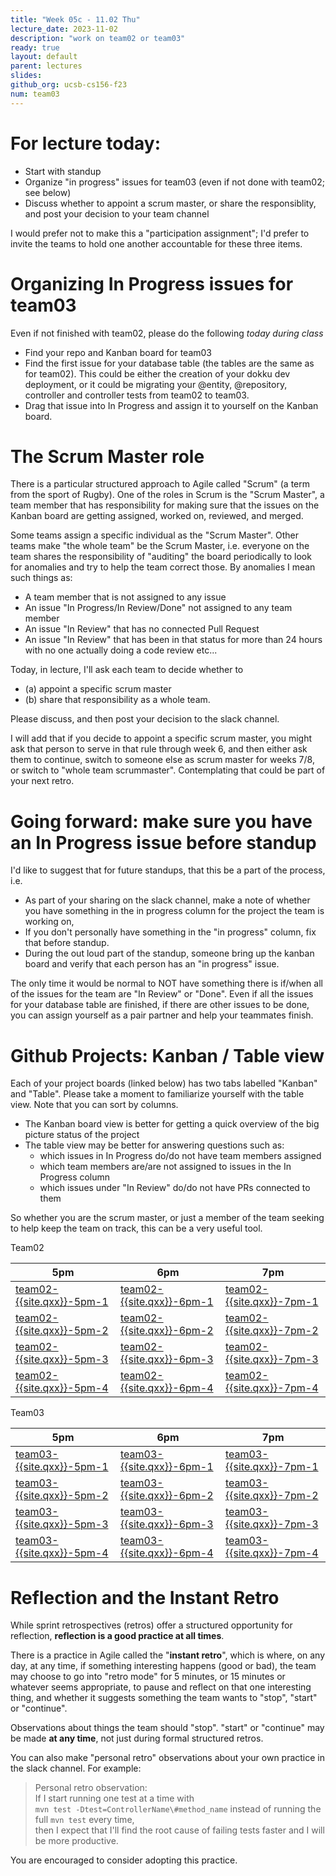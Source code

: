 ```yaml
---
title: "Week 05c - 11.02 Thu"
lecture_date: 2023-11-02
description: "work on team02 or team03"
ready: true
layout: default
parent: lectures
slides: 
github_org: ucsb-cs156-f23
num: team03
---
```


# For lecture today:

* Start with standup
* Organize "in progress" issues for team03 (even if not done with team02; see below)
* Discuss whether to appoint a scrum master, or share the responsiblity, and post your decision to your team channel

I would prefer not to make this a "participation assignment"; I'd prefer to invite the teams to hold one another accountable for these three items.

# Organizing In Progress issues for team03

Even if not finished with team02, please do the following *today during class*
* Find your repo and Kanban board for team03
* Find the first issue for your database table (the tables are the same as for team02).  This could be either the creation of your dokku dev deployment, or it could be migrating your @entity, @repository, controller and controller tests from team02 to team03.
* Drag that issue into In Progress and assign it to yourself on the Kanban board.

# The Scrum Master role

There is a particular structured approach to Agile called "Scrum" (a term from the sport of Rugby).  One of the roles in Scrum is the "Scrum Master", a team member that has responsibility for making sure that the issues on the Kanban board are getting assigned, worked on, reviewed, and merged.

Some teams assign a specific individual as the "Scrum Master".   Other teams make "the whole team" be the Scrum Master, i.e. everyone on the team shares the responsibility of "auditing" the board periodically to look for anomalies and try to help the team correct those.  By anomalies I mean such things as:

* A team member that is not assigned to any issue
* An issue "In Progress/In Review/Done" not assigned to any team member
* An issue "In Review" that has no connected Pull Request
* An issue "In Review" that has been in that status for more than 24 hours with no one actually doing a code review
etc...

Today, in lecture, I'll ask each team to decide whether to
* (a) appoint a specific scrum master
* (b) share that responsibility as a whole team.

Please discuss, and then post your decision to the slack channel.

I will add that if you decide to appoint a specific scrum master, you might ask that person to serve in that rule through week 6, and then either ask them to continue, switch to someone else as scrum master for weeks 7/8, or switch to "whole team scrummaster".   Contemplating that could be part of your next retro.


# Going forward: make sure you have an In Progress issue before standup

I'd like to suggest that for future standups, that this be a part of the process, i.e.
* As part of your sharing on the slack channel, make a note of whether you have something in the in progress column for the project the team is working on,
* If you don't personally have something in the "in progress" column, fix that before standup. 
* During the out loud part of the standup, someone bring up the kanban board and verify that each person has an "in progress" issue.

The only time it would be normal to NOT have something there is if/when all of the issues for the team are "In Review" or "Done".
Even if all the issues for your database table are finished, if there are other issues to be done, you can assign yourself as a pair partner and help your teammates finish.



# Github Projects: Kanban / Table view

Each of your project boards (linked below) has two tabs labelled "Kanban" and "Table".  Please take a moment to familiarize yourself with the table view.  Note that you can sort by columns.

* The Kanban board view is better for getting a quick overview of the big picture status of the project
* The table view may be better for answering questions such as:
  * which issues in In Progress do/do not have team members assigned
  * which team members are/are not assigned to issues in the In Progress column
  * which issues under "In Review" do/do not have PRs connected to them

So whether you are the scrum master, or just a member of the team seeking to help keep the team on track, this can be a very useful tool.

Team02

| 5pm | 6pm | 7pm|
|-----|-----|----|
| [team02-{{site.qxx}}-5pm-1](https://github.com/orgs/{{page.github_org}}/projects/14) |[team02-{{site.qxx}}-6pm-1](https://github.com/orgs/{{page.github_org}}/projects/18) | [team02-{{site.qxx}}-7pm-1](https://github.com/orgs/{{page.github_org}}/projects/22) |
| [team02-{{site.qxx}}-5pm-2](https://github.com/orgs/{{page.github_org}}/projects/15)|[team02-{{site.qxx}}-6pm-2](https://github.com/orgs/{{page.github_org}}/projects/19)| [team02-{{site.qxx}}-7pm-2](https://github.com/orgs/{{page.github_org}}/projects/23)|
| [team02-{{site.qxx}}-5pm-3](https://github.com/orgs/{{page.github_org}}/projects/16)|[team02-{{site.qxx}}-6pm-3](https://github.com/orgs/{{page.github_org}}/projects/20)| [team02-{{site.qxx}}-7pm-3](https://github.com/orgs/{{page.github_org}}/projects/24)|
| [team02-{{site.qxx}}-5pm-4](https://github.com/orgs/{{page.github_org}}/projects/17) |[team02-{{site.qxx}}-6pm-4](https://github.com/orgs/{{page.github_org}}/projects/21) | [team02-{{site.qxx}}-7pm-4](https://github.com/orgs/{{page.github_org}}/projects/25) |

Team03

| 5pm | 6pm | 7pm|
|-----|-----|----|
| [team03-{{site.qxx}}-5pm-1](https://github.com/orgs/{{page.github_org}}/projects/30) |[team03-{{site.qxx}}-6pm-1](https://github.com/orgs/{{page.github_org}}/projects/34) | [team03-{{site.qxx}}-7pm-1](https://github.com/orgs/{{page.github_org}}/projects/38) |
| [team03-{{site.qxx}}-5pm-2](https://github.com/orgs/{{page.github_org}}/projects/31)|[team03-{{site.qxx}}-6pm-2](https://github.com/orgs/{{page.github_org}}/projects/35)| [team03-{{site.qxx}}-7pm-2](https://github.com/orgs/{{page.github_org}}/projects/39)|
| [team03-{{site.qxx}}-5pm-3](https://github.com/orgs/{{page.github_org}}/projects/32)|[team03-{{site.qxx}}-6pm-3](https://github.com/orgs/{{page.github_org}}/projects/36)| [team03-{{site.qxx}}-7pm-3](https://github.com/orgs/{{page.github_org}}/projects/40)|
| [team03-{{site.qxx}}-5pm-4](https://github.com/orgs/{{page.github_org}}/projects/33) |[team03-{{site.qxx}}-6pm-4](https://github.com/orgs/{{page.github_org}}/projects/37) | [team03-{{site.qxx}}-7pm-4](https://github.com/orgs/{{page.github_org}}/projects/41) |

# Reflection and the Instant Retro

While sprint retrospectives (retros) offer a structured opportunity for reflection, **reflection is a good practice at all times**.  

There is a practice in Agile called the "**instant retro**", which is where, on any day, at any time, if something interesting happens (good or bad), the team may choose to go into "retro mode" for 5 minutes, or 15 minutes or whatever seems appropriate, to pause and reflect on that one interesting thing, and whether it suggests something the team wants to "stop", "start" or "continue".

Observations about things the team should "stop". "start" or "continue" may be made **at any time**, not just during formal structured retros.

You can also make "personal retro" observations about your own practice in the slack channel.  For example:
> Personal retro observation: <br />
> If I start running one test at a time with<br />
> `mvn test -Dtest=ControllerName\#method_name` instead of running the full `mvn test` every time, <br />
> then I expect that I'll find the root cause of failing tests faster and I will be more productive.

You are encouraged to consider adopting this practice.
